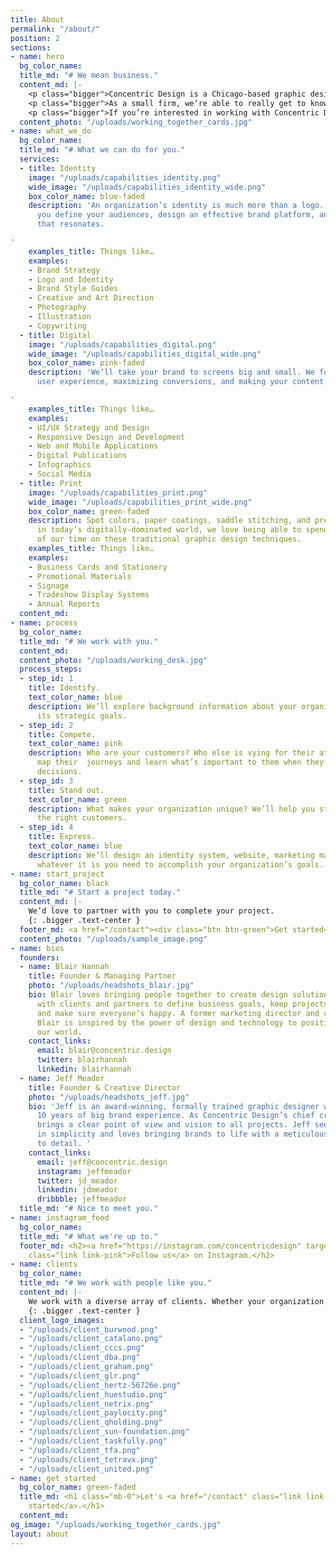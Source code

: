 ```yaml
---
title: About
permalink: "/about/"
position: 2
sections:
- name: hero
  bg_color_name: 
  title_md: "# We mean business."
  content_md: |-
    <p class="bigger">Concentric Design is a Chicago-based graphic design firm that specializes in visual identity, website, and print design projects for a variety of clients seeking to positively impact their customers and communities. </p>
    <p class="bigger">As a small firm, we’re able to really get to know our customers and understand their culture and vision in order to provide solutions that work. Although we’re small, we’ve built relationships with creative partners that support us in providing quality results for diverse project types and sizes.</p>
    <p class="bigger">If you’re interested in working with Concentric Design, send us a note or give us a call. We can’t wait to <a href="/contact" class="link link-green">get started</a>.</p>
  content_photo: "/uploads/working_together_cards.jpg"
- name: what_we_do
  bg_color_name: 
  title_md: "# What we can do for you."
  services:
  - title: Identity
    image: "/uploads/capabilities_identity.png"
    wide_image: "/uploads/capabilities_identity_wide.png"
    box_color_name: blue-faded
    description: 'An organization’s identity is much more than a logo. We’ll help
      you define your audiences, design an effective brand platform, and deliver messaging
      that resonates.

'
    examples_title: Things like…
    examples:
    - Brand Strategy
    - Logo and Identity
    - Brand Style Guides
    - Creative and Art Direction
    - Photography
    - Illustration
    - Copywriting
  - title: Digital
    image: "/uploads/capabilities_digital.png"
    wide_image: "/uploads/capabilities_digital_wide.png"
    box_color_name: pink-faded
    description: 'We’ll take your brand to screens big and small. We focus on smart
      user experience, maximizing conversions, and making your content shine.

'
    examples_title: Things like…
    examples:
    - UI/UX Strategy and Design
    - Responsive Design and Development
    - Web and Mobile Applications
    - Digital Publications
    - Infographics
    - Social Media
  - title: Print
    image: "/uploads/capabilities_print.png"
    wide_image: "/uploads/capabilities_print_wide.png"
    box_color_name: green-faded
    description: Spot colors, paper coatings, saddle stitching, and press checks…
      in today’s digitally-dominated world, we love being able to spend a portion
      of our time on these traditional graphic design techniques.
    examples_title: Things like…
    examples:
    - Business Cards and Stationery
    - Promotional Materials
    - Signage
    - Tradeshow Display Systems
    - Annual Reports
  content_md: 
- name: process
  bg_color_name: 
  title_md: "# We work with you."
  content_md: 
  content_photo: "/uploads/working_desk.jpg"
  process_steps:
  - step_id: 1
    title: Identify.
    text_color_name: blue
    description: We’ll explore background information about your organization and
      its strategic goals.
  - step_id: 2
    title: Compete.
    text_color_name: pink
    description: Who are your customers? Who else is vying for their attention? We’ll
      map their  journeys and learn what’s important to them when they make purchasing
      decisions.
  - step_id: 3
    title: Stand out.
    text_color_name: green
    description: What makes your organization unique? We’ll help you stand out to
      the right customers.
  - step_id: 4
    title: Express.
    text_color_name: blue
    description: We’ll design an identity system, website, marketing materials, or
      whatever it is you need to accomplish your organization’s goals.
- name: start_project
  bg_color_name: black
  title_md: "# Start a project today."
  content_md: |-
    We’d love to partner with you to complete your project.
    {: .bigger .text-center }
  footer_md: <a href="/contact"><div class="btn btn-green">Get started</div></a>
  content_photo: "/uploads/sample_image.png"
- name: bios
  founders:
  - name: Blair Hannah
    title: Founder & Managing Partner
    photo: "/uploads/headshots_blair.jpg"
    bio: Blair loves bringing people together to create design solutions. He works
      with clients and partners to define business goals, keep projects on track,
      and make sure everyone’s happy. A former marketing director and current technophile,
      Blair is inspired by the power of design and technology to positively shape
      our world.
    contact_links:
      email: blair@concentric.design
      twitter: blairhannah
      linkedin: blairhannah
  - name: Jeff Meador
    title: Founder & Creative Director
    photo: "/uploads/headshots_jeff.jpg"
    bio: 'Jeff is an award-winning, formally trained graphic designer with more than
      10 years of big brand experience. As Concentric Design’s chief creative, Jeff
      brings a clear point of view and vision to all projects. Jeff sees the beauty
      in simplicity and loves bringing brands to life with a meticulous attention
      to detail. '
    contact_links:
      email: jeff@concentric.design
      instagram: jeffmeador
      twitter: jd_meador
      linkedin: jdmeador
      dribbble: jeffmeador
  title_md: "# Nice to meet you."
- name: instagram_feed
  bg_color_name: 
  title_md: "# What we're up to."
  footer_md: <h2><a href="https://instagram.com/concentricdesign" target="_blank"
    class="link link-pink">Follow us</a> on Instagram.</h2>
- name: clients
  bg_color_name: 
  title_md: "# We work with people like you."
  content_md: |-
    We work with a diverse array of clients. Whether your organization is small or large, near or far, you can be sure the experience will be smooth and successful. Here are a few of our past and present clients.
    {: .bigger .text-center }
  client_logo_images:
  - "/uploads/client_burwood.png"
  - "/uploads/client_catalano.png"
  - "/uploads/client_cccs.png"
  - "/uploads/client_dba.png"
  - "/uploads/client_graham.png"
  - "/uploads/client_glr.png"
  - "/uploads/client_hertz-56726e.png"
  - "/uploads/client_huestudio.png"
  - "/uploads/client_netrix.png"
  - "/uploads/client_paylocity.png"
  - "/uploads/client_qholding.png"
  - "/uploads/client_sun-foundation.png"
  - "/uploads/client_taskfully.png"
  - "/uploads/client_tfa.png"
  - "/uploads/client_tetravx.png"
  - "/uploads/client_united.png"
- name: get_started
  bg_color_name: green-faded
  title_md: <h1 class="mb-0">Let's <a href="/contact" class="link link-green">get
    started</a>.</h1>
  content_md: 
og_image: "/uploads/working_together_cards.jpg"
layout: about
---
```


